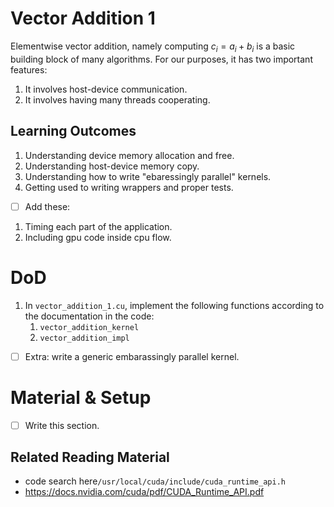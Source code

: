 # Vector Addition 1
Elementwise vector addition, namely computing $c_i = a_i + b_i$ is a basic building block of many algorithms. For our purposes, it has two important features:
1. It involves host-device communication.
2. It involves having many threads cooperating.

## Learning Outcomes
1. Understanding device memory allocation and free.
2. Understanding host-device memory copy.
3. Understanding how to write "ebaressingly parallel" kernels.
4. Getting used to writing wrappers and proper tests.
- [ ] Add these:
1. Timing each part of the application.
2. Including gpu code inside cpu flow.
   
# DoD
1. In `vector_addition_1.cu`, implement the following functions according to the documentation in the code:
   1. `vector_addition_kernel`
   2. `vector_addition_impl`

- [ ] Extra: write a generic embarassingly parallel kernel.

# Material & Setup
- [ ] Write this section.
## Related Reading Material
- code search here`/usr/local/cuda/include/cuda_runtime_api.h`
- https://docs.nvidia.com/cuda/pdf/CUDA_Runtime_API.pdf

